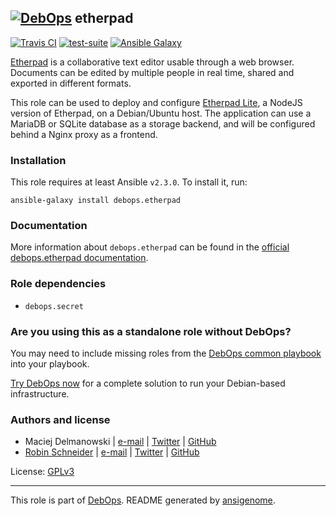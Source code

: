 ## [![DebOps](https://debops.org/images/debops-small.png)](https://debops.org) etherpad

<!-- This file was generated by Ansigenome. Do not edit this file directly but
     instead have a look at the files in the ./meta/ directory. -->

[![Travis CI](https://img.shields.io/travis/debops/ansible-etherpad.svg?style=flat)](https://travis-ci.org/debops/ansible-etherpad)
[![test-suite](https://img.shields.io/badge/test--suite-ansible--etherpad-blue.svg?style=flat)](https://github.com/debops/test-suite/tree/master/ansible-etherpad/)
[![Ansible Galaxy](https://img.shields.io/badge/galaxy-debops.etherpad-660198.svg?style=flat)](https://galaxy.ansible.com/debops/etherpad)


[Etherpad](https://en.wikipedia.org/wiki/Etherpad) is a collaborative text
editor usable through a web browser. Documents can be edited by multiple people
in real time, shared and exported in different formats.

This role can be used to deploy and configure [Etherpad Lite](https://github.com/ether/etherpad-lite),
a NodeJS version of Etherpad, on a Debian/Ubuntu host. The application can use
a MariaDB or SQLite database as a storage backend, and will be configured
behind a Nginx proxy as a frontend.

### Installation

This role requires at least Ansible `v2.3.0`. To install it, run:

```Shell
ansible-galaxy install debops.etherpad
```

### Documentation

More information about `debops.etherpad` can be found in the
[official debops.etherpad documentation](https://docs.debops.org/en/latest/ansible/roles/ansible-etherpad/docs/).


### Role dependencies

- `debops.secret`

### Are you using this as a standalone role without DebOps?

You may need to include missing roles from the [DebOps common
playbook](https://github.com/debops/debops-playbooks/blob/master/playbooks/common.yml)
into your playbook.

[Try DebOps now](https://debops.org/) for a complete solution to run your Debian-based infrastructure.





### Authors and license

- Maciej Delmanowski | [e-mail](mailto:drybjed@gmail.com) | [Twitter](https://twitter.com/drybjed) | [GitHub](https://github.com/drybjed)
- [Robin Schneider](http://ypid.de/) | [e-mail](mailto:ypid@riseup.net) | [Twitter](https://twitter.com/ypid) | [GitHub](https://github.com/ypid)

License: [GPLv3](https://tldrlegal.com/license/gnu-general-public-license-v3-%28gpl-3%29)

***

This role is part of [DebOps](https://debops.org/). README generated by [ansigenome](https://github.com/nickjj/ansigenome/).
